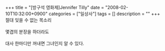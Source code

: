 +++
title = "[방구석 영화제]Jennifer Tilly"
date = "2008-02-10T10:32:00+0900"
categories = ["일상사"]
tags = []
description = ""
+++
<span class="copyright_entry" style="display:block;" title="[방구석 영화제]Jennifer Tilly@@**@@http://shed.egloos.com/1710155"></span>절대 잊을 수 없는 목소리
<br>
<br>몇겹의 분장을 하더라도
<br>
<br>대사 한마디만 꺼내면 그녀인지 알 수 있다.
<br>
<br>
<object height="355" width="425"><param name="movie" value="http://www.youtube.com/v/ycsxr83-Ezk&amp;rel=1"><param name="wmode" value="transparent"><embed src="http://www.youtube.com/v/ycsxr83-Ezk&amp;rel=1" type="application/x-shockwave-flash" wmode="transparent" height="355" width="425"></object>
<br>
<br>
<object height="355" width="425"><param name="movie" value="http://www.youtube.com/v/xGxQyPCuix8&amp;rel=1"><param name="wmode" value="transparent"><embed src="http://www.youtube.com/v/xGxQyPCuix8&amp;rel=1" type="application/x-shockwave-flash" wmode="transparent" height="355" width="425"></object>
<br>
<br>
<object width="425" height="355"><param name="movie" value="http://www.youtube.com/v/vBywVA_kKk4&amp;rel=1"><param name="wmode" value="transparent"><embed src="http://www.youtube.com/v/vBywVA_kKk4&amp;rel=1" type="application/x-shockwave-flash" wmode="transparent" width="425" height="355"></object> 
<!--
       <rdf:RDF xmlns:rdf="http://www.w3.org/1999/02/22-rdf-syntax-ns#"
		    xmlns:dc="http://purl.org/dc/elements/1.1/"
		    xmlns:trackback="http://madskills.com/public/xml/rss/module/trackback/">
       <rdf:Description
	        rdf:about="http://shed.egloos.com/1710155"
	        dc:identifier="http://shed.egloos.com/1710155"
	        dc:title="[방구석 영화제]Jennifer Tilly"
	        trackback:ping="http://shed.egloos.com/tb/1710155"/>
       </rdf:RDF>
       -->

<ul></ul>